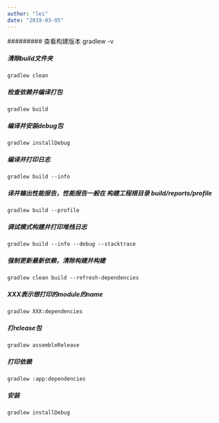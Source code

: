 ```yaml
---
author: "lei"
date: "2019-03-05"
---
```


######### 查看构建版本
    gradlew -v
##### 清除build文件夹
    gradlew clean
##### 检查依赖并编译打包
    gradlew build
##### 编译并安装debug包
    gradlew installDebug
##### 编译并打印日志
    gradlew build --info
##### 译并输出性能报告，性能报告一般在 构建工程根目录 build/reports/profile
    gradlew build --profile
##### 调试模式构建并打印堆栈日志
    gradlew build --info --debug --stacktrace
##### 强制更新最新依赖，清除构建并构建
    gradlew clean build --refresh-dependencies
#####  XXX表示想打印的module的name
    gradlew XXX:dependencies
#####  打release包
    gradlew assembleRelease
#####  打印依赖
    gradlew :app:dependencies
#####  安装
    gradlew installDebug
